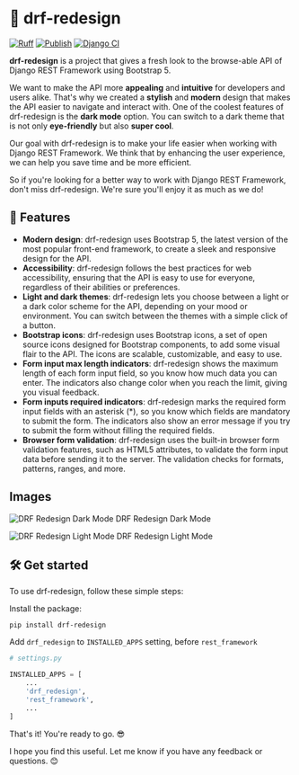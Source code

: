 # 🚀 drf-redesign

[![Ruff](https://github.com/youzarsiph/drf-redesign/actions/workflows/ruff.yml/badge.svg)](https://github.com/youzarsiph/drf-redesign/actions/workflows/ruff.yml)
[![Publish](https://github.com/youzarsiph/drf-redesign/actions/workflows/python-publish.yml/badge.svg)](https://github.com/youzarsiph/drf-redesign/actions/workflows/python-publish.yml)
[![Django CI](https://github.com/youzarsiph/drf-redesign/actions/workflows/django.yml/badge.svg)](https://github.com/youzarsiph/drf-redesign/actions/workflows/django.yml)

**drf-redesign** is a project that gives a fresh look to the browse-able API of Django REST Framework using Bootstrap 5.

We want to make the API more **appealing** and **intuitive** for developers and users alike.
That's why we created a **stylish** and **modern** design that makes the API easier to navigate and interact with.
One of the coolest features of drf-redesign is the **dark mode** option.
You can switch to a dark theme that is not only **eye-friendly** but also **super cool**.

Our goal with drf-redesign is to make your life easier when working with Django REST Framework.
We think that by enhancing the user experience, we can help you save time and be more efficient.

So if you're looking for a better way to work with Django REST Framework, don't miss drf-redesign.
We're sure you'll enjoy it as much as we do!

## 🌟 Features

- **Modern design**: drf-redesign uses Bootstrap 5, the latest version of the most popular front-end framework,
  to create a sleek and responsive design for the API.
- **Accessibility**: drf-redesign follows the best practices for web accessibility,
  ensuring that the API is easy to use for everyone, regardless of their abilities or preferences.
- **Light and dark themes**: drf-redesign lets you choose between a light or a dark color scheme for the API,
  depending on your mood or environment. You can switch between the themes with a simple click of a button.
- **Bootstrap icons**: drf-redesign uses Bootstrap icons, a set of open source icons designed for Bootstrap components,
  to add some visual flair to the API. The icons are scalable, customizable, and easy to use.
- **Form input max length indicators**: drf-redesign shows the maximum length of each form input field,
  so you know how much data you can enter. The indicators also change color when you reach the limit, giving you visual feedback.
- **Form inputs required indicators**: drf-redesign marks the required form input fields with an asterisk (\*),
  so you know which fields are mandatory to submit the form. The indicators also show an error message if you try to submit the form without filling the required fields.
- **Browser form validation**: drf-redesign uses the built-in browser form validation features, such as HTML5 attributes,
  to validate the form input data before sending it to the server. The validation checks for formats, patterns, ranges, and more.

## Images

![DRF Redesign Dark Mode](assets/img/drf-redesign-dark.jpeg)
DRF Redesign Dark Mode

![DRF Redesign Light Mode](assets/img/drf-redesign-light.jpeg)
DRF Redesign Light Mode

## 🛠️ Get started

To use drf-redesign, follow these simple steps:

Install the package:

```console
pip install drf-redesign
```

Add `drf_redesign` to `INSTALLED_APPS` setting, before `rest_framework`

```python
# settings.py

INSTALLED_APPS = [
    ...
    'drf_redesign',
    'rest_framework',
    ...
]
```

That's it! You're ready to go. 😎

I hope you find this useful. Let me know if you have any feedback or questions. 😊
